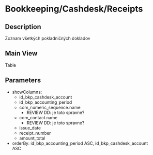 # Bookkeeping/Cashdesk/Receipts

## Description

Zoznam všetkých pokladničných dokladov

## Main View

Table

## Parameters

* showColumns:
  * id_bkp_cashdesk_account
  * id_bkp_accounting_period
  * com_numeric_sequence.name
    * REVIEW DD: je toto spravne?
  * com_contact.name
    * REVIEW DD: je toto spravne?
  * issue_date
  * receipt_number
  * amount_total
* orderBy: id_bkp_accounting_period ASC, id_bkp_cashdesk_account ASC
